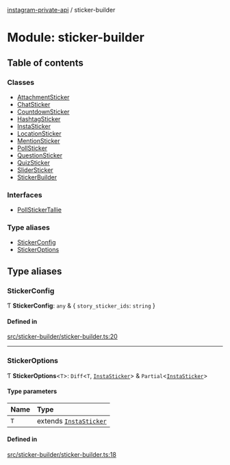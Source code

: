 [instagram-private-api](../README.md) / sticker-builder

# Module: sticker-builder

## Table of contents

### Classes

- [AttachmentSticker](../classes/sticker_builder/AttachmentSticker.md)
- [ChatSticker](../classes/sticker_builder/ChatSticker.md)
- [CountdownSticker](../classes/sticker_builder/CountdownSticker.md)
- [HashtagSticker](../classes/sticker_builder/HashtagSticker.md)
- [InstaSticker](../classes/sticker_builder/InstaSticker.md)
- [LocationSticker](../classes/sticker_builder/LocationSticker.md)
- [MentionSticker](../classes/sticker_builder/MentionSticker.md)
- [PollSticker](../classes/sticker_builder/PollSticker.md)
- [QuestionSticker](../classes/sticker_builder/QuestionSticker.md)
- [QuizSticker](../classes/sticker_builder/QuizSticker.md)
- [SliderSticker](../classes/sticker_builder/SliderSticker.md)
- [StickerBuilder](../classes/sticker_builder/StickerBuilder.md)

### Interfaces

- [PollStickerTallie](../interfaces/sticker_builder/PollStickerTallie.md)

### Type aliases

- [StickerConfig](sticker_builder.md#stickerconfig)
- [StickerOptions](sticker_builder.md#stickeroptions)

## Type aliases

### StickerConfig

Ƭ **StickerConfig**: `any` & { `story_sticker_ids`: `string`  }

#### Defined in

[src/sticker-builder/sticker-builder.ts:20](https://github.com/Nerixyz/instagram-private-api/blob/4971f34/src/sticker-builder/sticker-builder.ts#L20)

___

### StickerOptions

Ƭ **StickerOptions**<`T`\>: `Diff`<`T`, [`InstaSticker`](../classes/sticker_builder/InstaSticker.md)\> & `Partial`<[`InstaSticker`](../classes/sticker_builder/InstaSticker.md)\>

#### Type parameters

| Name | Type |
| :------ | :------ |
| `T` | extends [`InstaSticker`](../classes/sticker_builder/InstaSticker.md) |

#### Defined in

[src/sticker-builder/sticker-builder.ts:18](https://github.com/Nerixyz/instagram-private-api/blob/4971f34/src/sticker-builder/sticker-builder.ts#L18)
